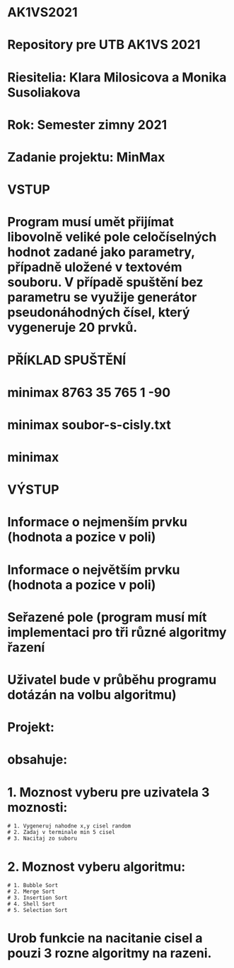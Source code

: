 # AK1VS2021
# Repository pre UTB AK1VS 2021
# Riesitelia: Klara Milosicova a Monika Susoliakova
# Rok: Semester zimny 2021

# Zadanie projektu: MinMax

# VSTUP
# Program musí umět přijímat libovolně veliké pole celočíselných hodnot zadané jako parametry, případně uložené v textovém souboru. V případě spuštění bez parametru se využije generátor pseudonáhodných čísel, který vygeneruje 20 prvků.

# PŘÍKLAD SPUŠTĚNÍ
# minimax 8763 35 765 1 -90
# minimax soubor-s-cisly.txt
# minimax 

# VÝSTUP
# Informace o nejmenším prvku (hodnota a pozice v poli)
# Informace o největším prvku (hodnota a pozice v poli)
# Seřazené pole (program musí mít implementaci pro tři různé algoritmy řazení
# Uživatel bude v průběhu programu dotázán na volbu algoritmu)

# Projekt:
# obsahuje: 
# 1. Moznost vyberu pre uzivatela 3 moznosti:
    # 1. Vygeneruj nahodne x,y cisel random
    # 2. Zadaj v terminale min 5 cisel
    # 3. Nacitaj zo suboru

# 2. Moznost vyberu algoritmu:
    # 1. Bubble Sort
    # 2. Merge Sort
    # 3. Insertion Sort
    # 4. Shell Sort
    # 5. Selection Sort

# Urob funkcie na nacitanie cisel a pouzi 3 rozne algoritmy na razeni.



